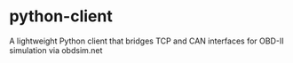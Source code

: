 # python-client
A lightweight Python client that bridges TCP and CAN interfaces for OBD-II simulation via obdsim.net
